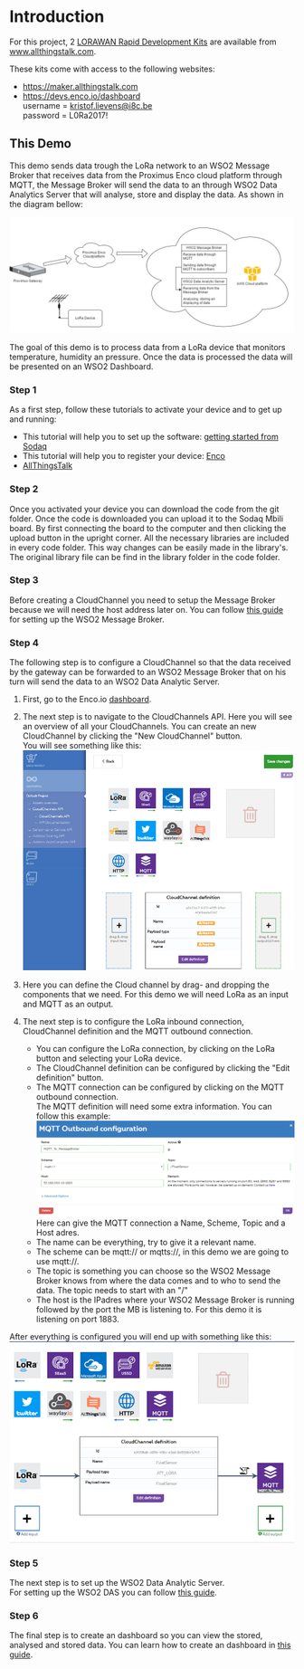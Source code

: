 # Introduction

For this project, 2 [LORAWAN Rapid Development Kits](http://www.allthingstalk.com/lorawan-rapid-development-kit) are available from www.allthingstalk.com.  

These kits come with access to the following websites:  

* https://maker.allthingstalk.com  
* https://devs.enco.io/dashboard  
username = kristof.lievens@i8c.be  
password = L0Ra2017!  

## This Demo

This demo sends data trough the LoRa network to an WSO2 Message Broker that receives data from the Proximus Enco cloud platform through MQTT, the Message Broker will send the data to an through WSO2 Data Analytics Server that will analyse, store and display the data. As shown in the diagram bellow:  

![Demo scheme](Doc/img/StageDiagramProximusEngels.jpg)  

The goal of this demo is to process data from a LoRa device that monitors temperature, humidity an pressure. Once the data is processed the data will be presented on an WSO2 Dashboard.

### Step 1  

As a first step, follow these tutorials to activate your device and to get up and running:

* This tutorial will help you to set up the software: [getting started from Sodaq](http://support.sodaq.com/mbili/)
* This tutorial will help you to register your device: [Enco](http://docs.enco.io/docs/getting-started-with-enco)
* [AllThingsTalk](http://docs.allthingstalk.com/tutorials/setup-lora-rapid-development-kit/) 

### Step 2

Once you activated your device you can download the code from the git folder. Once the code is downloaded you can upload it to the Sodaq Mbili board. By first connecting the board to the computer and then clicking the upload button in the upright corner.
All the necessary libraries are included in every code folder. This way changes can be easily made in the library's. The original library file can be find in the library folder in the code folder.  

### Step 3

Before creating a CloudChannel you need to setup the Message Broker because we will need the host address later on.
You can follow [this guide](Doc/Wso2MB.md) for setting up the WSO2 Message Broker.

### Step 4
The following step is to configure a CloudChannel so that the data received by the gateway can be forwarded to an WSO2 Message Broker that on his turn will send the data to an WSO2 Data Analytic Server. 

1. First, go to the Enco.io [dashboard](https://devs.enco.io/dashboard/home).  
2. The next step is to navigate to the CloudChannels API. Here you will see an overview of all your CloudChannels. You can create an new CloudChannel by clicking the "New CloudChannel" button.  
You will see something like this:  
![New CloudChannel](Doc/img/CloudchannelAanmaken1.png)  

3. Here you can define the Cloud channel by drag- and dropping the components that we need. For this demo we will need LoRa as an input and MQTT as an output.  
4. The next step is to configure the LoRa inbound connection, CloudChannel definition and the MQTT outbound connection.
	* You can configure the LoRa connection, by clicking on the LoRa button and selecting your LoRa device.  
	* The CloudChannel definition can be configured by clicking the "Edit definition" button.
	* The MQTT connection can be configured by clicking on the MQTT outbound connection.  
	The MQTT definition will need some extra information. You can follow this example:  
	![MQTTdefinition](Doc/img/MqttDefenition.png) 
	Here can give the MQTT connection a Name, Scheme, Topic and a Host adres.
	* The name can be everything, try to give it a relevant name.
	* The scheme can be mqtt:// or mqtts://, in this demo we are going to use mqtt://.
	* The topic is something you can choose so the WSO2 Message Broker knows from where the data comes and to who to send the data. The topic needs to start with an "/"  
	* The host is the IPadres where your WSO2 Message Broker is running followed by the port the MB is listening to. For this demo it is listening on port 1883.  

After everything is configured you will end up with something like this:  
![CloudChannel Definition](Doc/img/CloudchannelAanmaken.png)  

### Step 5  

The next step is to set up the WSO2 Data Analytic Server.  
For setting up the WSO2 DAS you can follow [this guide](Doc/Wso2DAS.md).  

### Step 6

The final step is to create an dashboard so you can view the stored, analysed and stored data. You can learn how to create an dashboard in [this guide](Doc/DashboardGuide.md).
